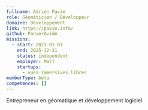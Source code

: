 ```yaml
---
fullname: Adrien Pavie
role: Géomaticien / Développeur
domaine: Développement
link: https://pavie.info/
github: PanierAvide
missions:
  - start: 2023-01-01
    end: 2025-12-31
    status: independent
    employer: Malt
    startups:
      - vues-immersives-libres
memberType: beta
competences: []
---
```

Entrepreneur en géomatique et développement logiciel